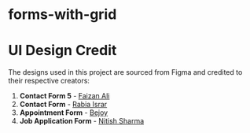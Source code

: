 # forms-with-grid

# UI Design Credit

The designs used in this project are sourced from Figma and credited to their respective creators:

1. **Contact Form 5** - [Faizan Ali](https://www.figma.com/community/file/1285223148135860491)
2. **Contact Form** - [Rabia Israr](https://www.figma.com/community/file/1211313973694658452)
3. **Appointment Form** - [Bejoy](https://www.figma.com/community/file/1295835845531190620)
4. **Job Application Form** - [Nitish Sharma](https://www.figma.com/community/file/1199220142157640683)
